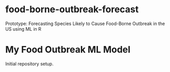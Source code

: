 # food-borne-outbreak-forecast
Prototype: Forecasting Species Likely to Cause Food-Borne Outbreak in the US using ML in R
# My Food Outbreak ML Model
Initial repository setup.
